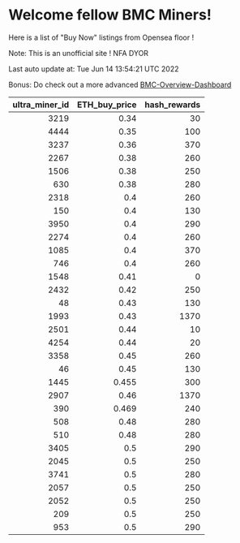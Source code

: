 # Welcome fellow BMC Miners!
Here is a list of "Buy Now" listings from Opensea floor !

Note: This is an unofficial site ! NFA DYOR

Last auto update at: Tue Jun 14 13:54:21 UTC 2022

Bonus: Do check out a more advanced [BMC-Overview-Dashboard](https://dune.com/defifunk/BMC-Overview-Dashboard)


|   ultra_miner_id |   ETH_buy_price |   hash_rewards |
|-----------------:|----------------:|---------------:|
|             3219 |           0.34  |             30 |
|             4444 |           0.35  |            100 |
|             3237 |           0.36  |            370 |
|             2267 |           0.38  |            260 |
|             1506 |           0.38  |            250 |
|              630 |           0.38  |            280 |
|             2318 |           0.4   |            260 |
|              150 |           0.4   |            130 |
|             3950 |           0.4   |            290 |
|             2274 |           0.4   |            260 |
|             1085 |           0.4   |            370 |
|              746 |           0.4   |            260 |
|             1548 |           0.41  |              0 |
|             2432 |           0.42  |            250 |
|               48 |           0.43  |            130 |
|             1993 |           0.43  |           1370 |
|             2501 |           0.44  |             10 |
|             4254 |           0.44  |             20 |
|             3358 |           0.45  |            260 |
|               46 |           0.45  |            130 |
|             1445 |           0.455 |            300 |
|             2907 |           0.46  |           1370 |
|              390 |           0.469 |            240 |
|              508 |           0.48  |            280 |
|              510 |           0.48  |            280 |
|             3405 |           0.5   |            290 |
|             2045 |           0.5   |            250 |
|             3741 |           0.5   |            280 |
|             2057 |           0.5   |            250 |
|             2052 |           0.5   |            250 |
|              209 |           0.5   |            250 |
|              953 |           0.5   |            290 |